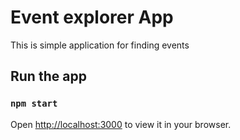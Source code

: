 # Event explorer App

This is simple application for finding events

## Run the app

### `npm start`

Open [http://localhost:3000](http://localhost:3000) to view it in your browser.
